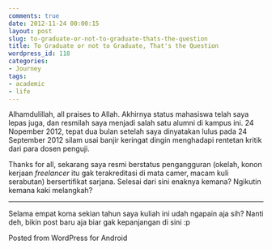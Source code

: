 ```yaml
---
comments: true
date: 2012-11-24 00:00:15
layout: post
slug: to-graduate-or-not-to-graduate-thats-the-question
title: To Graduate or not to Graduate, That's the Question
wordpress_id: 118
categories:
- Journey
tags:
- academic
- life
---
```


Alhamdulillah, all praises to Allah. Akhirnya status mahasiswa telah saya lepas juga, dan resmilah saya menjadi salah satu alumni di kampus ini. 24 Nopember 2012, tepat dua bulan setelah saya dinyatakan lulus pada 24 September 2012 silam usai banjir keringat dingin menghadapi rentetan kritik dari para dosen penguji.

Thanks for all, sekarang saya resmi berstatus pengangguran (okelah, konon kerjaan _freelancer_ itu gak terakreditasi di mata camer, macam kuli serabutan) bersertifikat sarjana. Selesai dari sini enaknya kemana? Ngikutin kemana kaki melangkah?

---

Selama empat koma sekian tahun saya kuliah ini udah ngapain aja sih? Nanti deh, bikin post baru aja biar gak kepanjangan di sini :p

Posted from WordPress for Android
